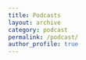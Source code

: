 ```yaml
---
title: Podcasts
layout: archive
category: podcast
permalink: /podcast/
author_profile: true
---
```

